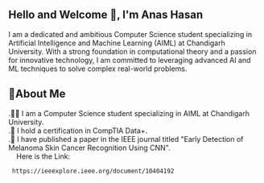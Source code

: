 ## Hello and Welcome 👋, I'm Anas Hasan

I am a dedicated and ambitious Computer Science student specializing in Artificial Intelligence and Machine Learning (AIML) at Chandigarh University. With a strong foundation in computational theory and a passion for innovative technology, I am committed to leveraging advanced AI and ML techniques to solve complex real-world problems.

## 🚀About Me
.👨‍🎓 I am a Computer Science student specializing in AIML at Chandigarh University.<br/>
.🥇 I hold a certification in CompTIA Data+.<br/>
.📝 I have published a paper in the IEEE journal titled "Early Detection of Melanoma Skin Cancer Recognition Using CNN". <br/>&nbsp;&nbsp;&nbsp; Here is the Link: 
     
     https://ieeexplore.ieee.org/document/10404192

<!--
**AnasHasan786/AnasHasan786** is a ✨ _special_ ✨ repository because its `README.md` (this file) appears on your GitHub profile.

Here are some ideas to get you started:

- 🔭 I’m currently working on ...
- 🌱 I’m currently learning ...
- 👯 I’m looking to collaborate on ...
- 🤔 I’m looking for help with ...
- 💬 Ask me about ...
- 📫 How to reach me: ...
- 😄 Pronouns: ...
- ⚡ Fun fact: ...
-->
